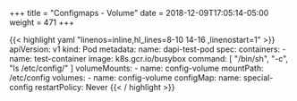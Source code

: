 +++
title = "Configmaps - Volume"
date = 2018-12-09T17:05:14-05:00
weight = 471
+++


{{< highlight yaml "linenos=inline,hl_lines=8-10 14-16 ,linenostart=1" >}}
apiVersion: v1
kind: Pod
metadata:
  name: dapi-test-pod
spec:
  containers:
    - name: test-container
      image: k8s.gcr.io/busybox
      command: [ "/bin/sh", "-c", "ls /etc/config/" ]
      volumeMounts:
      - name: config-volume
        mountPath: /etc/config
  volumes:
    - name: config-volume
      configMap:
        name: special-config
  restartPolicy: Never
{{< / highlight >}}